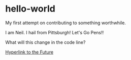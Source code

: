 # hello-world
My first attempt on contributing to something worthwhile.

I am Neil. I hail from Pittsburgh! Let's Go Pens!!

What will this change in the code line?

<!--Lets work on something fun together! HTML and CSS project-->

<!doctype html>
<html>
<head>
  <title>The best is yet to come!</title>
</head>
<body>
  <a href="https://twitter.com/neiljacob23">Hyperlink to the Future</a>
</body>
</html>
